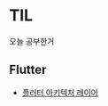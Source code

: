 # TIL
오늘 공부한거

## Flutter
- [플러터 아키텍처 레이어](/Flutter/%ED%94%8C%EB%9F%AC%ED%84%B0%20%EC%95%84%ED%82%A4%ED%85%8D%EC%B2%98%20%EB%A0%88%EC%9D%B4%EC%96%B4.md)
